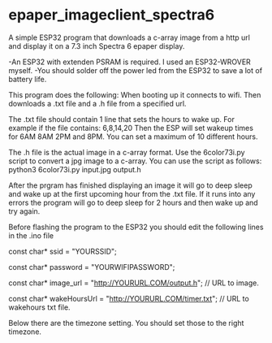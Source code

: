 # epaper_imageclient_spectra6
A simple ESP32 program that downloads a c-array image from a http url and display it on a 7.3 inch Spectra 6 epaper display.

-An ESP32 with extenden PSRAM is required. I used an ESP32-WROVER myself.
-You should solder off the power led from the ESP32 to save a lot of battery life.

This program does the following:
When booting up it connects to wifi.
Then downloads a .txt file and a .h file from a specified url.

The .txt file should contain 1 line that sets the hours to wake up.
For example if the file contains:
6,8,14,20
Then the ESP will set wakeup times for 6AM 8AM 2PM and 8PM.
You can set a maximum of 10 different hours.

The .h file is the actual image in a c-array format.
Use the 6color73i.py script to convert a jpg image to a c-array.
You can use the script as follows: python3 6color73i.py input.jpg output.h

After the prgram has finished displaying an image it will go to deep sleep and wake up at the first upcoming hour from the .txt file.
If it runs into any errors the program will go to deep sleep for 2 hours and then wake up and try again.

Before flashing the program to the ESP32 you should edit the following lines in the .ino file

const char* ssid = "YOURSSID";

const char* password = "YOURWIFIPASSWORD";

const char* image_url = "http://YOURURL.COM/output.h"; // URL to image.

const char* wakeHoursUrl = "http://YOURURL.COM/timer.txt"; // URL to wakehours txt file.

Below there are the timezone setting. You should set those to the right timezone.
